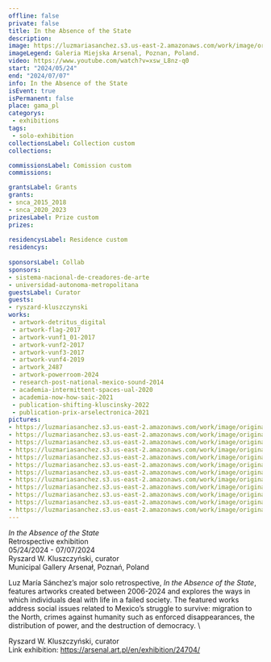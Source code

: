 ```yaml
---
offline: false
private: false
title: In the Absence of the State
description: 
image: https://luzmariasanchez.s3.us-east-2.amazonaws.com/work/image/original/IMG_6130.JPG
imageLegend: Galeria Miejska Arsenal, Poznan, Poland.
video: https://www.youtube.com/watch?v=xsw_L8nz-q0
start: "2024/05/24"
end: "2024/07/07"
info: In the Absence of the State
isEvent: true
isPermanent: false
place: gama_pl
categorys:
 - exhibitions
tags:
 - solo-exhibition
collectionsLabel: Collection custom
collections:

commissionsLabel: Comission custom
commissions:

grantsLabel: Grants
grants:
- snca_2015_2018
- snca_2020_2023
prizesLabel: Prize custom
prizes:
 
residencysLabel: Residence custom
residencys:
 
sponsorsLabel: Collab
sponsors:
- sistema-nacional-de-creadores-de-arte
- universidad-autonoma-metropolitana
guestsLabel: Curator
guests:
- ryszard-kluszczynski
works:
 - artwork-detritus_digital
 - artwork-flag-2017
 - artwork-vunf1_01-2017
 - artwork-vunf2-2017
 - artwork-vunf3-2017
 - artwork-vunf4-2019
 - artwork_2487
 - artwork-powerroom-2024
 - research-post-national-mexico-sound-2014
 - academia-intermittent-spaces-ual-2020
 - academia-now-how-saic-2021
 - publication-shifting-kluscinsky-2022
 - publication-prix-arselectronica-2021
pictures:
- https://luzmariasanchez.s3.us-east-2.amazonaws.com/work/image/original/RN0A6274.jpeg | courtesy of Galeria Miejska Arsenał, photography Jakub Krzyżanowski
- https://luzmariasanchez.s3.us-east-2.amazonaws.com/work/image/original/RN0A6262.jpeg | courtesy of Galeria Miejska Arsenał, photography Jakub Krzyżanowski
- https://luzmariasanchez.s3.us-east-2.amazonaws.com/work/image/original/RN0A6254.jpeg | courtesy of Galeria Miejska Arsenał, photography Jakub Krzyżanowski
- https://luzmariasanchez.s3.us-east-2.amazonaws.com/work/image/original/RN0A6246.jpeg | courtesy of Galeria Miejska Arsenał, photography Jakub Krzyżanowski
- https://luzmariasanchez.s3.us-east-2.amazonaws.com/work/image/original/RN0A6077.jpeg | courtesy of Galeria Miejska Arsenał, photography Jakub Krzyżanowski
- https://luzmariasanchez.s3.us-east-2.amazonaws.com/work/image/original/RN0A6043.jpeg | courtesy of Galeria Miejska Arsenał, photography Jakub Krzyżanowski
- https://luzmariasanchez.s3.us-east-2.amazonaws.com/work/image/original/RN0A6046.jpeg | courtesy of Galeria Miejska Arsenał, photography Jakub Krzyżanowski
- https://luzmariasanchez.s3.us-east-2.amazonaws.com/work/image/original/RN0A6080.jpeg | courtesy of Galeria Miejska Arsenał, photography Jakub Krzyżanowski
- https://luzmariasanchez.s3.us-east-2.amazonaws.com/work/image/original/RN0A6235.jpeg | courtesy of Galeria Miejska Arsenał, photography Jakub Krzyżanowski
- https://luzmariasanchez.s3.us-east-2.amazonaws.com/work/image/original/RN0A6359.jpeg | courtesy of Galeria Miejska Arsenał, photography Jakub Krzyżanowski
- https://luzmariasanchez.s3.us-east-2.amazonaws.com/work/image/original/RN0A6322.jpeg | courtesy of Galeria Miejska Arsenał, photography Jakub Krzyżanowski
- https://luzmariasanchez.s3.us-east-2.amazonaws.com/work/image/original/RN0A6314.jpeg | courtesy of Galeria Miejska Arsenał, photography Jakub Krzyżanowski
---
```

*In the Absence of the State*\
Retrospective exhibition\
05/24/2024 - 07/07/2024\
Ryszard W. Kluszczyński, curator\
Municipal Gallery Arsenał, Poznań, Poland 


Luz María Sánchez’s major solo retrospective, *In the Absence of the State*, features artworks created between 2006-2024 and explores the ways in which individuals deal with life in a failed society. The featured works address social issues related to Mexico’s struggle to survive: migration to the North, crimes against humanity such as enforced disappearances, the distribution of power, and the destruction of democracy.
\

Ryszard W. Kluszczyński, curator\
Link exhibition: https://arsenal.art.pl/en/exhibition/24704/ 
